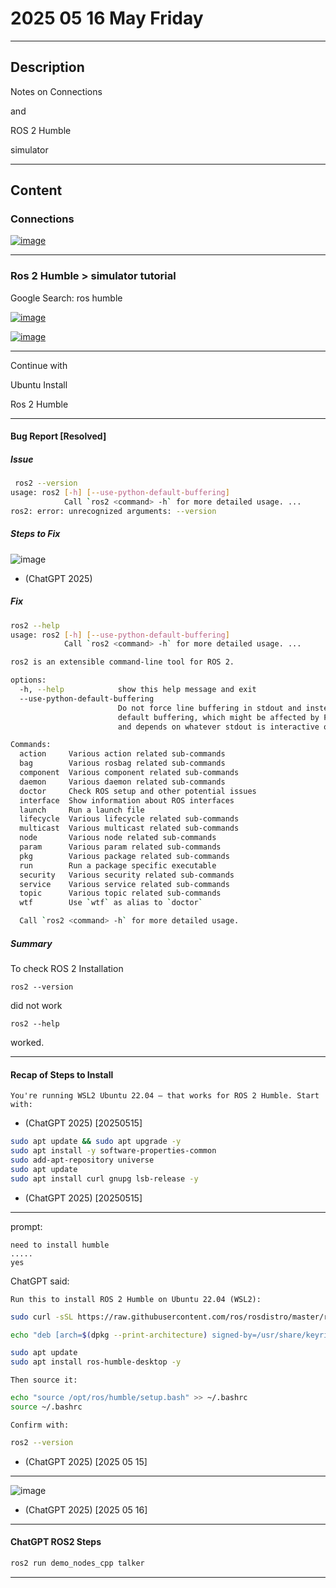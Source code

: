 # 2025 05 16 May Friday

____

## Description

Notes on Connections

and

ROS 2 Humble

simulator

____

## Content

### Connections

[![image](https://github.com/user-attachments/assets/e2c58205-c4c4-4495-9e69-06451d02d51a)](https://jetsonhacks.com/nvidia-jetson-agx-orin-gpio-header-pinout/)

____

### Ros 2 Humble > simulator tutorial

Google Search: ros humble 

[![image](https://github.com/user-attachments/assets/33daed7e-a6e9-4e35-aeb7-a6dd4385d383)](https://www.google.com/search?q=ros+humble&oq=ros+humble&gs_lcrp=EgZjaHJvbWUyCQgAEEUYORiABDIHCAEQABiABDIHCAIQABiABDIHCAMQABiABDIHCAQQABiABDIHCAUQABiABDIHCAYQABiABDIHCAcQABiABDIHCAgQABiABDIHCAkQABiABNIBCDI4ODRqMGo3qAIAsAIA&sourceid=chrome&ie=UTF-8)

[![image](https://github.com/user-attachments/assets/d44be7c0-20c1-4f2b-b8e5-8a7fdd160c5c)](https://docs.ros.org/en/humble/index.html)

____

Continue with

Ubuntu Install

Ros 2 Humble

____

#### Bug Report [Resolved]

##### Issue

```bash
 ros2 --version
usage: ros2 [-h] [--use-python-default-buffering]
            Call `ros2 <command> -h` for more detailed usage. ...
ros2: error: unrecognized arguments: --version
```

##### Steps to Fix

![image](https://github.com/user-attachments/assets/1828f97a-371b-4e97-86c6-f3ad46b7e4c3)

- (ChatGPT 2025)

##### Fix

```bash
ros2 --help
usage: ros2 [-h] [--use-python-default-buffering]
            Call `ros2 <command> -h` for more detailed usage. ...

ros2 is an extensible command-line tool for ROS 2.

options:
  -h, --help            show this help message and exit
  --use-python-default-buffering
                        Do not force line buffering in stdout and instead use the python
                        default buffering, which might be affected by PYTHONUNBUFFERED/-u
                        and depends on whatever stdout is interactive or not

Commands:
  action     Various action related sub-commands
  bag        Various rosbag related sub-commands
  component  Various component related sub-commands
  daemon     Various daemon related sub-commands
  doctor     Check ROS setup and other potential issues
  interface  Show information about ROS interfaces
  launch     Run a launch file
  lifecycle  Various lifecycle related sub-commands
  multicast  Various multicast related sub-commands
  node       Various node related sub-commands
  param      Various param related sub-commands
  pkg        Various package related sub-commands
  run        Run a package specific executable
  security   Various security related sub-commands
  service    Various service related sub-commands
  topic      Various topic related sub-commands
  wtf        Use `wtf` as alias to `doctor`

  Call `ros2 <command> -h` for more detailed usage.
```

##### Summary

To check ROS 2 Installation

`ros2 --version`

did not work

`ros2 --help`

worked.

____

#### Recap of Steps to Install

```text
You're running WSL2 Ubuntu 22.04 — that works for ROS 2 Humble. Start with:
```

- (ChatGPT 2025) [20250515]

```bash
sudo apt update && sudo apt upgrade -y
sudo apt install -y software-properties-common
sudo add-apt-repository universe
sudo apt update
sudo apt install curl gnupg lsb-release -y
```

- (ChatGPT 2025) [20250515]

_____

prompt:

```text
need to install humble
.....
yes
```


ChatGPT said:

```text
Run this to install ROS 2 Humble on Ubuntu 22.04 (WSL2):
```

```bash
sudo curl -sSL https://raw.githubusercontent.com/ros/rosdistro/master/ros.key -o /usr/share/keyrings/ros-archive-keyring.gpg
```

```bash
echo "deb [arch=$(dpkg --print-architecture) signed-by=/usr/share/keyrings/ros-archive-keyring.gpg] http://packages.ros.org/ros2/ubuntu $(lsb_release -cs) main" | sudo tee /etc/apt/sources.list.d/ros2.list > /dev/null
```

```bash
sudo apt update
sudo apt install ros-humble-desktop -y
```

```text
Then source it:
```

```bash
echo "source /opt/ros/humble/setup.bash" >> ~/.bashrc
source ~/.bashrc
```

```text
Confirm with:
```

```bash
ros2 --version
```

- (ChatGPT 2025) [2025 05 15]


____

![image](https://github.com/user-attachments/assets/905a92ba-b34d-4c4b-8f77-50cff40097da)

- (ChatGPT 2025) [2025 05 16]

____

#### ChatGPT ROS2 Steps

```bash
ros2 run demo_nodes_cpp talker
```

____


